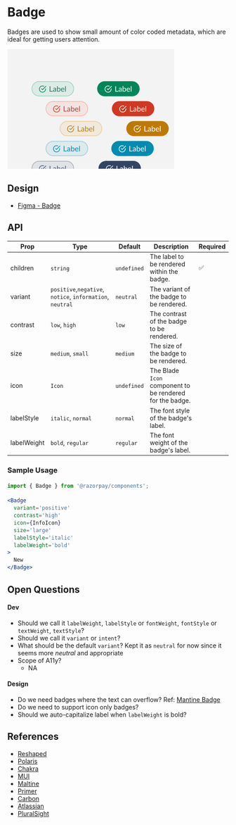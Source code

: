 # Badge <!-- omit in toc -->
Badges are used to show small amount of color coded metadata, which are ideal for getting users attention.

<img src="./badge-thumbnail.png" width="380" />

## Design
- [Figma - Badge](https://www.figma.com/file/jubmQL9Z8V7881ayUD95ps/Blade---Payment-Light?node-id=8110%3A417)


## API

| Prop | Type | Default | Description | Required |
|---|---|---|---|---|
| children | `string` | `undefined` | The label to be rendered within the badge. | ✅ |
| variant | `positive`,`negative`, `notice`, `information`, `neutral` | `neutral` | The variant of the badge to be rendered. |  |
| contrast | `low`, `high` | `low` | The contrast of the badge to be rendered. |  |
| size | `medium`, `small` | `medium` | The size of the badge to be rendered. |  |
| icon | `Icon` | `undefined` | The Blade `Icon` component to be rendered for the badge. |  |
| labelStyle | `italic`, `normal` | `normal` | The font style of the badge's label. |  |
| labelWeight | `bold`, `regular` | `regular` | The font weight of the badge's label. |  |

### Sample Usage
```jsx
import { Badge } from '@razorpay/components';

<Badge 
  variant='positive'
  contrast='high'
  icon={InfoIcon} 
  size='large' 
  labelStyle='italic' 
  labelWeight='bold'
>
  New
</Badge>
```

## Open Questions
#### Dev
- Should we call it `labelWeight`, `labelStyle` or `fontWeight`, `fontStyle` or `textWeight`, `textStyle`?
- Should we call it `variant` or `intent`?
- What should be the default `variant`? Kept it as `neutral` for now since it seems more _neutral_ and appropriate
- Scope of A11y?
  - NA

#### Design
- Do we need badges where the text can overflow? Ref: [Mantine Badge](https://mantine.dev/core/badge/#full-width-and-overflow)
- Do we need to support icon only badges?
- Should we auto-capitalize label when `labelWeight` is bold?

## References
- [Reshaped](https://reshaped.so/content/docs/components/badge)
- [Polaris](https://polaris.shopify.com/components/badge)
- [Chakra](https://chakra-ui.com/docs/components/badge/)
- [MUI](https://mui.com/material-ui/react-badge/)
- [Maltine](https://mantine.dev/core/badge/)
- [Primer](https://primer.style/react/Label)
- [Carbon](https://carbondesignsystem.com/components/tag/usage/)
- [Atlassian](https://atlassian.design/components/badge/examples)
- [PluralSight](https://design-system.pluralsight.com/components/badge)
